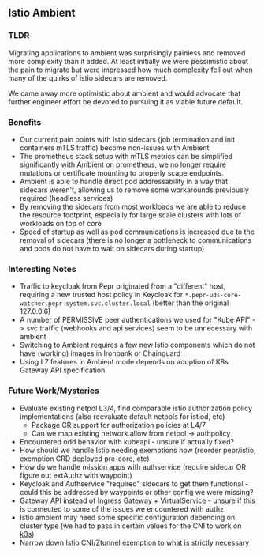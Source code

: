 ## Istio Ambient

### TLDR

Migrating applications to ambient was surprisingly painless and removed more complexity than it added. At least initially we were pessimistic about the pain to migrate but were impressed how much complexity fell out when many of the quirks of istio sidecars are removed.

We came away more optimistic about ambient and would advocate that further engineer effort be devoted to pursuing it as viable future default.

### Benefits

- Our current pain points with Istio sidecars (job termination and init containers mTLS traffic) become non-issues with Ambient
- The prometheus stack setup with mTLS metrics can be simplified significantly with Ambient on prometheus, we no longer require mutations or certificate mounting to properly scape endpoints.
- Ambient is able to handle direct pod addressability in a way that sidecars weren't, allowing us to remove some workarounds previously required (headless services)
- By removing the sidecars from most workloads we are able to reduce the resource footprint, especially for large scale clusters with lots of workloads on top of core
- Speed of startup as well as pod communications is increased due to the removal of sidecars (there is no longer a bottleneck to communications and pods do not have to wait on sidecars during startup)

### Interesting Notes

- Traffic to keycloak from Pepr originated from a "different" host, requiring a new trusted host policy in Keycloak for `*.pepr-uds-core-watcher.pepr-system.svc.cluster.local` (better than the original 127.0.0.6)
- A number of PERMISSIVE peer authentications we used for "Kube API" -> svc traffic (webhooks and api services) seem to be unnecessary with ambient
- Switching to Ambient requires a few new Istio components which do not have (working) images in Ironbank or Chainguard
- Using L7 features in Ambient mode depends on adoption of K8s Gateway API specification

### Future Work/Mysteries

- Evaluate existing netpol L3/4, find comparable istio authorization policy implementations (also reevaluate default netpols for istiod, etc)
  - Package CR support for authorization policies at L4/7
  - Can we map existing network.allow from netpol -> authpolicy
- Encountered odd behavior with kubeapi - unsure if actually fixed?
- How should we handle Istio needing exemptions now (reorder pepr/istio, exemption CRD deployed pre-core, etc)
- How do we handle mission apps with authservice (require sidecar OR figure out extAuthz with waypoint)
- Keycloak and Authservice "required" sidecars to get them functional - could this be addressed by waypoints or other config we were missing?
- Gateway API instead of Ingress Gateway + VirtualService - unsure if this is connected to some of the issues we encountered with authz
- Istio ambient may need some specific configuration depending on cluster type (we had to pass in certain values for the CNI to work on [k3s](https://istio.io/latest/docs/ambient/install/platform-prerequisites/#k3s))
- Narrow down Istio CNI/Ztunnel exemption to what is strictly necessary
